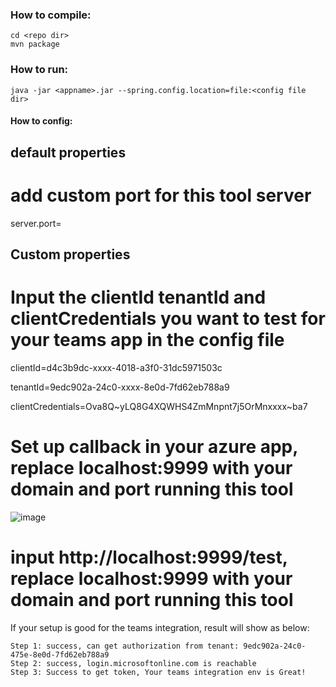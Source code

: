 ### How to compile:

```
cd <repo dir>
mvn package
```

### How to run:

```
java -jar <appname>.jar --spring.config.location=file:<config file dir>
```

#### How to config:
## default properties
# add custom port for this tool server
server.port=
## Custom properties
# Input the clientId tenantId and clientCredentials you want to test for your teams app in the config file
clientId=d4c3b9dc-xxxx-4018-a3f0-31dc5971503c

tenantId=9edc902a-24c0-xxxx-8e0d-7fd62eb788a9   

clientCredentials=Ova8Q~yLQ8G4XQWHS4ZmMnpnt7j5OrMnxxxx~ba7  
# Set up callback in your azure app, replace localhost:9999 with your domain and port running this tool
![image](https://github.com/insightfinder/InsightAgent/assets/97707476/84476a21-fbc8-4c78-8ed7-8fcb3c592f74)

# input http://localhost:9999/test, replace localhost:9999 with your domain and port running this tool
If your setup is good for the teams integration, result will show as below:
```
Step 1: success, can get authorization from tenant: 9edc902a-24c0-475e-8e0d-7fd62eb788a9 
Step 2: success, login.microsoftonline.com is reachable 
Step 3: Success to get token, Your teams integration env is Great!
```
